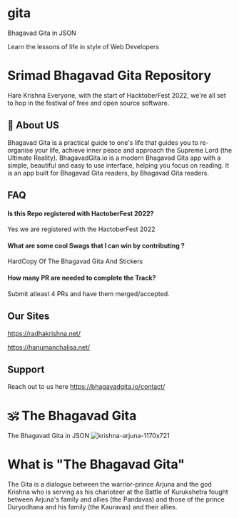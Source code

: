 
# gita
Bhagavad Gita in JSON

Learn the lessons of life in style of Web Developers


# Srimad Bhagavad Gita Repository 
Hare Krishna Everyone,
with the start of HacktoberFest 2022, we're all set to hop in the festival of free and open source software.



## 🚀 About US
Bhagavad Gita is a practical guide to one's life that guides you to re-organise your life, achieve inner peace and approach the Supreme Lord (the Ultimate Reality).
BhagavadGita.io is a modern Bhagavad Gita app with a simple, beautiful and easy to use interface, helping you focus on reading. It is an app built for Bhagavad Gita readers, by Bhagavad Gita readers.


## FAQ

#### Is this Repo registered with HactoberFest 2022?

Yes we are registered with the HactoberFest 2022

#### What are some cool Swags that I can win by contributing ?

 HardCopy Of The Bhagavad Gita And Stickers

#### How many PR are needed to complete the Track?
Submit atleast 4 PRs and have them merged/accepted.



## Our Sites 

https://radhakrishna.net/
 
https://hanumanchalisa.net/


## Support

 Reach out to us here 
 https://bhagavadgita.io/contact/


# 🕉️ The Bhagavad Gita
The Bhagavad Gita in JSON
![krishna-arjuna-1170x721](https://user-images.githubusercontent.com/62856848/194565916-2f0d5a4e-a038-4dcf-ba8d-1fd4f789a4a0.png)




# What is "The Bhagavad Gita"
The Gita is a dialogue between the warrior-prince Arjuna and the god Krishna who is serving as his charioteer at the Battle of Kurukshetra fought between Arjuna's family and allies (the Pandavas) and those of the prince Duryodhana and his family (the Kauravas) and their allies.
